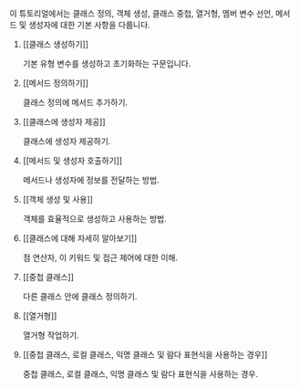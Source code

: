 이 튜토리얼에서는 클래스 정의, 객체 생성, 클래스 중첩, 열거형, 멤버 변수 선언, 메서드 및 생성자에 대한 기본 사항을 다룹니다.

1. [[클래스 생성하기]] 
	
	기본 유형 변수를 생성하고 초기화하는 구문입니다.
	
2. [[메서드 정의하기]]
	
	클래스 정의에 메서드 추가하기.
	
3. [[클래스에 생성자 제공]]
	
	클래스에 생성자 제공하기.
	
4. [[메서드 및 생성자 호출하기]]
	
	메서드나 생성자에 정보를 전달하는 방법.
	
5. [[객체 생성 및 사용]]
	
	객체를 효율적으로 생성하고 사용하는 방법.
	
6. [[클래스에 대해 자세히 알아보기]]
	
	점 연산자, 이 키워드 및 접근 제어에 대한 이해.
	
7. [[중첩 클래스]]
	
	다른 클래스 안에 클래스 정의하기.
	
8. [[열거형]]
	
	열거형 작업하기.
	
9. [[중첩 클래스, 로컬 클래스, 익명 클래스 및 람다 표현식을 사용하는 경우]]
	
	중첩 클래스, 로컬 클래스, 익명 클래스 및 람다 표현식을 사용하는 경우.
	